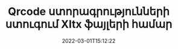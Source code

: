 ---
############################# Static ############################
layout: "auto-gen-signature"
date: 2022-03-01T15:12:22
draft: false
operation: Verify
signaturetype: Qrcode
fileformat: Xltx
productName: .NET
lang: hy
productCode: net
otherformats: pdf doc docx docm dot dotm dotx odt ott rtf xls xlsx xlsm xlsb csv ods ots xltx xltm ppt pptx pps ppsx odp otp potx potm pptm ppsm png jpg bmp gif tiff svg webp wmf
breadcrumb: Put Qrcode signature on Xltx for C#

############################# Head ############################
head_title: "Qrcode ստորագրությունների ստուգում Xltx ֆայլերի համար C#-ի միջոցով"
head_description: "Օգտագործեք .NET կոդի ընդամենը մի քանի տող Xltx փաստաթղթերը և դրանց Qrcode ստորագրությունները ստուգելու համար:"

############################# Header ############################
title: "Qrcode ստորագրությունների ստուգում Xltx ֆայլերի համար"
description: ".NET-ի API-ն հնարավորություն է տալիս ստուգել Qrcode ստորագրությունները Xltx փաստաթղթերում: Ձեր Xltx փաստաթղթերում էլեկտրոնային ստորագրությունների ստուգումը կարող է իրականացվել արագ և հեշտությամբ:"
bg_image: "https://cms.admin.containerize.com/templates/aspose/App_Themes/V3/images/bg/header1.png"
bg_overlay: false
button:
    enable: true

############################# SubMenu ############################
submenu:
    enable: true

    left:
        img_alt: "GroupDocs.Signature for .NET"
        image: "https://cms.admin.containerize.com/templates/groupdocs/images/product-logos/90x90-noborder/groupdocs-signature-net.png"
        product: "GroupDocs.Signature"
        platform: ".NET"



############################# About ############################
about:
    enable: true
    title: "Բացահայտեք GroupDocs.Signature for .NET API-ի նոր հնարավորությունները"
    content: |
        [GroupDocs.Signature for .NET](https://products.groupdocs.com/signature/net/) API-ն ապահովում է բազմաթիվ փաստաթղթերի ձևաչափեր մշակելու եղանակների լայն շրջանակ՝ օգտագործելով էլեկտրոնային ստորագրությունները: Աջակցվում են թվային ստորագրությունների բազմաթիվ տեսակներ, ինչպիսիք են տեքստերը, պատկերները, թվային վկայագրերը, շտրիխ կոդերը, QR-կոդերը, նամականիշերը կամ մետատվյալները: Հաճախորդները կարող են ավելացնել, հեռացնել, խմբագրել, վավերացնել կամ որոնել թվային ստորագրություններ PDF ֆայլերում, MS Word փաստաթղթերում, MS Excel աշխատանքային գրքույկներում, MS PowerPoint շնորհանդեսներում, Adobe Photoshop ֆայլերում և պատկերի տարբեր ձևաչափերում: Հասանելի են ապշեցուցիչ թվով լրացուցիչ հնարավորություններ և կարգավորումներ:
    

############################# Steps ############################
steps:
    enable: true
    title_left: "Ինչպես վավերացնել Qrcode ստորագրությունները ձեր Xltx փաստաթղթում"
    content_left: |
        [GroupDocs.Signature for .NET](https://products.groupdocs.com/signature/net/) ներառում է օգտակար գործառույթներ, ինչպիսիք են Qrcode ստորագրությունները, որոնք տեղադրված են Xltx փաստաթղթերում: Օգտվե՛ք այս հնարավորությունից՝ առանց լրացուցիչ կոդի ներդրման։
        
        * Նախ, ակնարկեք Signature դասը, որն ապահովում է որպես կոնստրուկտորի պարամետրի ուղի դեպի փաստաթուղթ, որը պետք է ստուգվի:
        * Երկրորդ, ստեղծեք նոր VerifyOptions օբյեկտ և կարգավորեք բոլոր անհրաժեշտ հատկությունները:
        * Վերջապես, կանչեք Signature's object Verify մեթոդը՝ անցնելով VerifyOptions օրինակը:
        * Այնուհետև մշակեք ստուգման արդյունքները:

    title_right: "Համակարգի պահանջները"
    content_right: |
        GroupDocs.Signature for .NET-ն աջակցվում է բոլոր հիմնական հարթակներում և օպերացիոն համակարգերում: Նախքան ստորև նշված կոդը գործարկելը, խնդրում ենք համոզվել, որ ձեր համակարգում տեղադրված են հետևյալ նախադրյալները.

        * Օպերացիոն համակարգեր՝ Microsoft Windows, Linux, MacOS
        * Մշակման միջավայրեր՝ Microsoft Visual Studio, Xamarin, MonoDevelop
        * Frameworks: .NET Framework, .NET Standard, .NET Core, Mono
        * Ներբեռնեք GroupDocs.Signature for .NET-ի վերջին տարբերակը [Nuget]-ից (https://www.nuget.org/packages/groupdocs.signature)
         
    code: |
        ```csharp    
                
        // Set up input Xltx file
        string filePath = "input.xltx";

        // Instantiate Signature for input file
        using (GroupDocs.Signature.Signature signature = new GroupDocs.Signature.Signature(filePath))
        {
                //Provide verification options
                QrCodeVerifyOptions options = new QrCodeVerifyOptions()
                {
                    // process only first page
                    PagesSetup = new PagesSetup() { FirstPage = true },
                    AllPages = false,
                    // set up text match type
                    MatchType = TextMatchType.StartsWith,
                    // specify text pattern to search
                    Text = "QrCode text",
                };

                // Verify document signatures
                VerificationResult result = signature.Verify(options);

                //process result
                if (result.IsValid)
                {
                    //..
                }
        }

        ```

############################# Demos ############################
demos:
    enable: true
    title: "Ստորագրում Qrcode ստորագրություններով Live Demo"
    content: |
       Ավելացրեք տարբեր էլեկտրոնային ստորագրություններ Xltx ֆայլին հենց հիմա՝ այցելելով [GroupDocs.Signature App](https://products.groupdocs.app/signature/family) կայքը:          

############################# More Formats ############################
more_formats:
    enable: true
    title: "Ստուգեք այլ Qrcode ստորագրությունները՝ օգտագործելով C#"
    content: |
        "Տարբեր փաստաթղթերում տեղադրված էլեկտրոնային ստորագրությունների ստուգում. Ստուգեք ստորագրությունների որակը հանրաճանաչ ֆայլերի ձևաչափերում, ինչպես ցույց է տրված ստորև:"
    format: 
       
       
back_to_top:
    enable: true
---